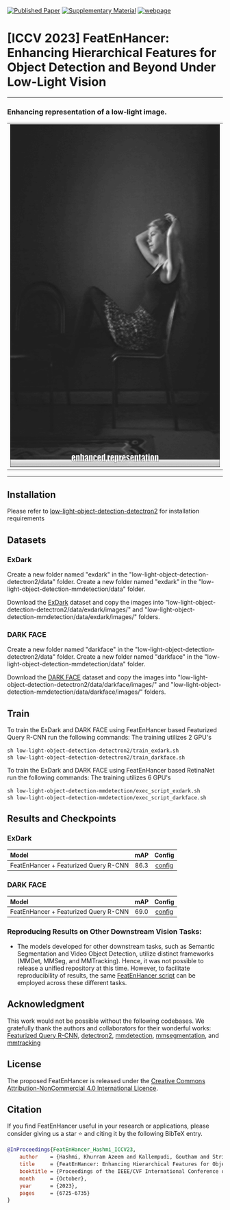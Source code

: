 [![Published Paper](https://img.shields.io/badge/Published-Paper-blue.svg)](https://openaccess.thecvf.com/content/ICCV2023/papers/Hashmi_FeatEnHancer_Enhancing_Hierarchical_Features_for_Object_Detection_and_Beyond_Under_ICCV_2023_paper.pdf)
[![Supplementary Material](https://img.shields.io/badge/Supplementary-Material-green.svg)](https://openaccess.thecvf.com/content/ICCV2023/supplemental/Hashmi_FeatEnHancer_Enhancing_Hierarchical_ICCV_2023_supplemental.pdf)
[![webpage](https://img.shields.io/badge/🖥-Website-9cf)](https://khurramhashmi.github.io/FeatEnHancer/)





<h1>[ICCV 2023] FeatEnHancer: Enhancing Hierarchical Features for Object Detection and Beyond Under Low-Light Vision</h1>

-----
### Enhancing representation of a low-light image.
<div align="center">
  <table>
      <td>
        <img src="docs/assets/enhanced_representation.gif" height="800">
      </td>
  </table>
</div>

-----

## Installation

Please refer to [low-light-object-detection-detectron2](https://github.com/khurramHashmi/FeatEnHancer/tree/main/low-light-object-detection-detectron2#readme) for installation requirements

## Datasets

### ExDark

Create a new folder named "exdark" in the "low-light-object-detection-detectron2/data" folder.
Create a new folder named "exdark" in the "low-light-object-detection-mmdetection/data" folder.

Download the [ExDark](https://github.com/cs-chan/Exclusively-Dark-Image-Dataset) dataset and copy the images into "low-light-object-detection-detectron2/data/exdark/images/" and "low-light-object-detection-mmdetection/data/exdark/images/" folders.


### DARK FACE

Create a new folder named "darkface" in the "low-light-object-detection-detectron2/data" folder.
Create a new folder named "darkface" in the "low-light-object-detection-mmdetection/data" folder.

Download the [DARK FACE](https://flyywh.github.io/CVPRW2019LowLight/) dataset and copy the images into "low-light-object-detection-detectron2/data/darkface/images/" and "low-light-object-detection-mmdetection/data/darkface/images/" folders.



## Train

To train the ExDark and DARK FACE using FeatEnHancer based Featurized Query R-CNN run the following commands:
The training utilizes 2 GPU's

```
sh low-light-object-detection-detectron2/train_exdark.sh
sh low-light-object-detection-detectron2/train_darkface.sh
```

To train the ExDark and DARK FACE using FeatEnHancer based RetinaNet run the following commands:
The training utilizes 6 GPU's

```
sh low-light-object-detection-mmdetection/exec_script_exdark.sh
sh low-light-object-detection-mmdetection/exec_script_darkface.sh
```


## Results and Checkpoints

### ExDark

| Model                                 | mAP | Config |  
|:--------------------------------------|  :---:  |:---:  |
| FeatEnHancer + Featurized Query R-CNN | 86.3 | [config](low-light-object-detection-detectron2/configs/exdark_config.yaml) | 
### DARK FACE

| Model    | mAP | Config | 
| :---     |  :---:  |:---:  |
| FeatEnHancer + Featurized Query R-CNN | 69.0 | [config](low-light-object-detection-detectron2/configs/darkface_config.yaml) | 



### Reproducing Results on Other Downstream Vision Tasks:
* The models developed for other downstream tasks, such as Semantic Segmentation and Video Object Detection, utilize distinct frameworks (MMDet, MMSeg, and MMTracking). Hence, it was not possible to release a unified repository at this time. However, to facilitate reproducibility of results, the same [FeatEnHancer script](low-light-object-detection-detectron2/queryrcnn/featenhancer/feat_enhancer.py) can be employed across these different tasks.



## Acknowledgment

This work would not be possible without the following codebases. We gratefully thank the authors and collaborators for their wonderful works:  
[Featurized Query R-CNN](https://github.com/hustvl/Featurized-QueryRCNN/), 
[detectron2](https://github.com/facebookresearch/detectron2),
[mmdetection](https://github.com/open-mmlab/mmdetection/tree/2.x),
[mmsegmentation](https://github.com/open-mmlab/mmsegmentation), and
[mmtracking](https://github.com/open-mmlab/mmtracking/tree/1.x)


## License
The proposed FeatEnHancer is released under the [Creative Commons Attribution-NonCommercial 4.0 International Licence](LICENSE).


## Citation

If you find FeatEnHancer useful in your research or applications, please consider giving us a star :star: and citing it by the following BibTeX entry.

```bibtex
@InProceedings{FeatEnHancer_Hashmi_ICCV23,
    author    = {Hashmi, Khurram Azeem and Kallempudi, Goutham and Stricker, Didier and Afzal, Muhammad Zeshan},
    title     = {FeatEnHancer: Enhancing Hierarchical Features for Object Detection and Beyond Under Low-Light Vision},
    booktitle = {Proceedings of the IEEE/CVF International Conference on Computer Vision (ICCV)},
    month     = {October},
    year      = {2023},
    pages     = {6725-6735}
}
```
